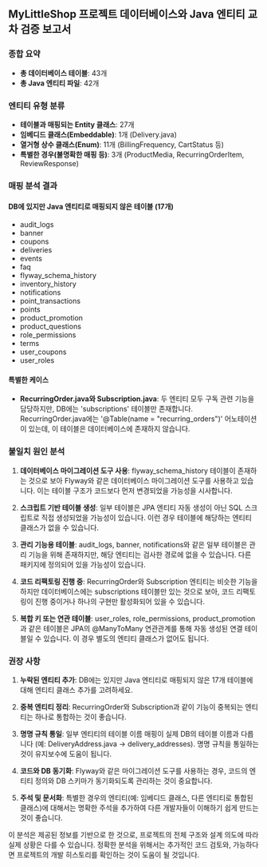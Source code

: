 ## MyLittleShop 프로젝트 데이터베이스와 Java 엔티티 교차 검증 보고서

### 종합 요약

- **총 데이터베이스 테이블**: 43개
- **총 Java 엔티티 파일**: 42개

### 엔티티 유형 분류

- **테이블과 매핑되는 Entity 클래스**: 27개
- **임베디드 클래스(Embeddable)**: 1개 (Delivery.java)
- **열거형 상수 클래스(Enum)**: 11개 (BillingFrequency, CartStatus 등)
- **특별한 경우(불명확한 매핑 등)**: 3개 (ProductMedia, RecurringOrderItem, ReviewResponse)

### 매핑 분석 결과

#### DB에 있지만 Java 엔티티로 매핑되지 않은 테이블 (17개)

- audit_logs
- banner
- coupons
- deliveries
- events
- faq
- flyway_schema_history
- inventory_history
- notifications
- point_transactions
- points
- product_promotion
- product_questions
- role_permissions
- terms
- user_coupons
- user_roles

#### 특별한 케이스

- **RecurringOrder.java와 Subscription.java**: 두 엔티티 모두 구독 관련 기능을 담당하지만, DB에는 'subscriptions' 테이블만 존재합니다. RecurringOrder.java에는 '@Table(name = "recurring_orders")' 어노테이션이 있는데, 이 테이블은 데이터베이스에 존재하지 않습니다.

### 불일치 원인 분석

1. **데이터베이스 마이그레이션 도구 사용**: flyway_schema_history 테이블이 존재하는 것으로 보아 Flyway와 같은 데이터베이스 마이그레이션 도구를 사용하고 있습니다. 이는 테이블 구조가 코드보다 먼저 변경되었을 가능성을 시사합니다.
    
2. **스크립트 기반 테이블 생성**: 일부 테이블은 JPA 엔티티 자동 생성이 아닌 SQL 스크립트로 직접 생성되었을 가능성이 있습니다. 이런 경우 테이블에 해당하는 엔티티 클래스가 없을 수 있습니다.
    
3. **관리 기능용 테이블**: audit_logs, banner, notifications와 같은 일부 테이블은 관리 기능을 위해 존재하지만, 해당 엔티티는 검사한 경로에 없을 수 있습니다. 다른 패키지에 정의되어 있을 가능성이 있습니다.
    
4. **코드 리팩토링 진행 중**: RecurringOrder와 Subscription 엔티티는 비슷한 기능을 하지만 데이터베이스에는 subscriptions 테이블만 있는 것으로 보아, 코드 리팩토링이 진행 중이거나 하나의 구현만 활성화되어 있을 수 있습니다.
    
5. **복합 키 또는 연관 테이블**: user_roles, role_permissions, product_promotion과 같은 테이블은 JPA의 @ManyToMany 연관관계를 통해 자동 생성된 연결 테이블일 수 있습니다. 이 경우 별도의 엔티티 클래스가 없어도 됩니다.
    

### 권장 사항

1. **누락된 엔티티 추가**: DB에는 있지만 Java 엔티티로 매핑되지 않은 17개 테이블에 대해 엔티티 클래스 추가를 고려하세요.
    
2. **중복 엔티티 정리**: RecurringOrder와 Subscription과 같이 기능이 중복되는 엔티티는 하나로 통합하는 것이 좋습니다.
    
3. **명명 규칙 통일**: 일부 엔티티의 테이블 이름 매핑이 실제 DB의 테이블 이름과 다릅니다 (예: DeliveryAddress.java -> delivery_addresses). 명명 규칙을 통일하는 것이 유지보수에 도움이 됩니다.
    
4. **코드와 DB 동기화**: Flyway와 같은 마이그레이션 도구를 사용하는 경우, 코드의 엔티티 정의와 DB 스키마가 동기화되도록 관리하는 것이 중요합니다.
    
5. **주석 및 문서화**: 특별한 경우의 엔티티(예: 임베디드 클래스, 다른 엔티티로 통합된 클래스)에 대해서는 명확한 주석을 추가하여 다른 개발자들이 이해하기 쉽게 만드는 것이 좋습니다.
    

이 분석은 제공된 정보를 기반으로 한 것으로, 프로젝트의 전체 구조와 설계 의도에 따라 실제 상황은 다를 수 있습니다. 정확한 분석을 위해서는 추가적인 코드 검토와, 가능하다면 프로젝트의 개발 히스토리를 확인하는 것이 도움이 될 것입니다.